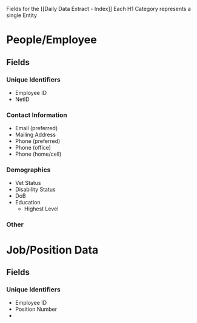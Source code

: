 Fields for the [[Daily Data Extract - Index]]
Each H1 Category represents a single Entity
# People/Employee
## Fields
### Unique Identifiers
- Employee ID
- NetID
### Contact Information
- Email (preferred)
- Mailing Address
- Phone (preferred)
- Phone (office)
- Phone (home/cell)
### Demographics
- Vet Status
- Disability Status
- DoB
- Education
	- Highest Level
### Other
# Job/Position Data
## Fields 
### Unique Identifiers
- Employee ID
- Position Number
- 